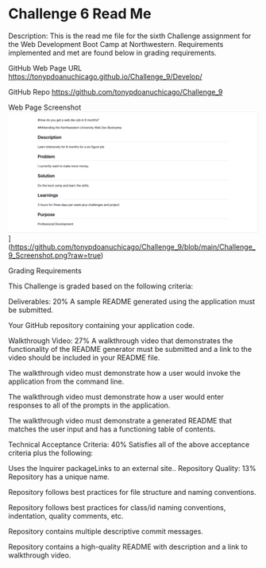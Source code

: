 # Challenge 6 Read Me

Description:  This is the read me file for the sixth Challenge assignment for the Web Development Boot Camp at Northwestern.  Requirements implemented and met are found below in grading requirements.

GitHub Web Page URL
https://tonypdoanuchicago.github.io/Challenge_9/Develop/

GitHub Repo
https://github.com/tonypdoanuchicago/Challenge_9

Web Page Screenshot
![alt text](https://github.com/tonypdoanuchicago/Challenge_9/blob/main/Challenge_9_Screenshot.png)](https://github.com/tonypdoanuchicago/Challenge_9/blob/main/Challenge_9_Screenshot.png?raw=true)


Grading Requirements

This Challenge is graded based on the following criteria:

Deliverables: 20%
A sample README generated using the application must be submitted.

Your GitHub repository containing your application code.

Walkthrough Video: 27%
A walkthrough video that demonstrates the functionality of the README generator must be submitted and a link to the video should be included in your README file.

The walkthrough video must demonstrate how a user would invoke the application from the command line.

The walkthrough video must demonstrate how a user would enter responses to all of the prompts in the application.

The walkthrough video must demonstrate a generated README that matches the user input and has a functioning table of contents.

Technical Acceptance Criteria: 40%
Satisfies all of the above acceptance criteria plus the following:

Uses the Inquirer packageLinks to an external site..
Repository Quality: 13%
Repository has a unique name.

Repository follows best practices for file structure and naming conventions.

Repository follows best practices for class/id naming conventions, indentation, quality comments, etc.

Repository contains multiple descriptive commit messages.

Repository contains a high-quality README with description and a link to walkthrough video.

